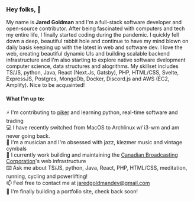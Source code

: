### Hey folks, :wave:

My name is **Jared Goldman** and I'm a full-stack software developer and open-source contributor. After being fascinated with computers and tech my entire life, I finally started coding during the pandemic. I quickly fell down a deep, beautiful rabbit hole and continue to have my mind blown on daily basis keeping up with the latest in web and software dev. I love the web, creating beautiful dynamic UIs and building scalable backend infrastructure and
I'm also starting to explore native software dvelopment computer science, data structures and alogrithms. My skillset includes TS/JS, python, Java, React (Next.Js, Gatsby), PHP, HTML/CSS, Svelte, ExpressJS, Postgres, MongoDb, Docker, Discord.js and AWS (EC2, Amplify). Nice to be acquainted!

#### What I'm up to:

:zap: I'm contributing to [piker](https://github.com/pikers/piker) and learning python, real-time software and trading  
:computer: I have recently switched from MacOS to Archlinux w/ i3-wm and am never going back.    
:drum: I'm a musician and I'm obsessed with jazz, klezmer music and vintage cymbals   
:office: I currently work building and maintaining the [Canadian Broadcasting Corporation](cbc.ca)'s web infrastructure  
:keyboard: Ask me about TS/JS, python, Java, React, PHP, HTML/CSS, meditation, running, cycling and powerlifting!  
:mailbox: Feel free to contact me at jaredgoldmandev@gmail.com  
:muscle: I'm finally building a portfolio site, check back soon!  
